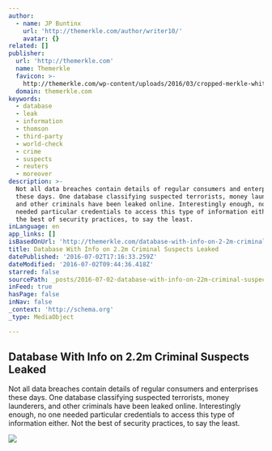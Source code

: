 ```yaml
---
author:
  - name: JP Buntinx
    url: 'http://themerkle.com/author/writer10/'
    avatar: {}
related: []
publisher:
  url: 'http://themerkle.com'
  name: Themerkle
  favicon: >-
    http://themerkle.com/wp-content/uploads/2016/03/cropped-merkle-white-1-192x192.png
  domain: themerkle.com
keywords:
  - database
  - leak
  - information
  - thomson
  - third-party
  - world-check
  - crime
  - suspects
  - reuters
  - moreover
description: >-
  Not all data breaches contain details of regular consumers and enterprises
  these days. One database classifying suspected terrorists, money launderers,
  and other criminals have been leaked online. Interestingly enough, no one
  needed particular credentials to access this type of information either. Not
  the best of security practices, to say the least.
inLanguage: en
app_links: []
isBasedOnUrl: 'http://themerkle.com/database-with-info-on-2-2m-criminal-suspects-leaked/'
title: Database With Info on 2.2m Criminal Suspects Leaked
datePublished: '2016-07-02T17:16:33.259Z'
dateModified: '2016-07-02T09:44:36.418Z'
starred: false
sourcePath: _posts/2016-07-02-database-with-info-on-22m-criminal-suspects-leaked.md
inFeed: true
hasPage: false
inNav: false
_context: 'http://schema.org'
_type: MediaObject

---
```

<article style=""><h1>Database With Info on 2.2m Criminal Suspects Leaked</h1><p>Not all data breaches contain details of regular consumers and enterprises these days. One database classifying suspected terrorists, money launderers, and other criminals have been leaked online. Interestingly enough, no one needed particular credentials to access this type of information either. Not the best of security practices, to say the least.</p><img src="http://themerkle.com/wp-content/uploads/2016/07/shutterstock_288986747.jpg" /></article>